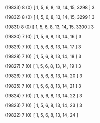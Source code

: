 (19833) 8 (0) [ 1, 5, 6, 8, 13, 14, 15, 3298 ] 3 


(19832) 8 (0) [ 1, 5, 6, 8, 13, 14, 15, 3299 ] 3 


(19831) 8 (0) [ 1, 5, 6, 8, 13, 14, 15, 3300 ] 3 


(19830) 7 (0) [ 1, 5, 6, 8, 13, 14, 16 ] 3 


(19829) 7 (0) [ 1, 5, 6, 8, 13, 14, 17 ] 3 


(19828) 7 (0) [ 1, 5, 6, 8, 13, 14, 18 ] 3 


(19827) 7 (0) [ 1, 5, 6, 8, 13, 14, 19 ] 3 


(19826) 7 (0) [ 1, 5, 6, 8, 13, 14, 20 ] 3 


(19825) 7 (0) [ 1, 5, 6, 8, 13, 14, 21 ] 3 


(19824) 7 (0) [ 1, 5, 6, 8, 13, 14, 22 ] 3 


(19823) 7 (0) [ 1, 5, 6, 8, 13, 14, 23 ] 3 


(19822) 7 (0) [ 1, 5, 6, 8, 13, 14, 24 ]  

